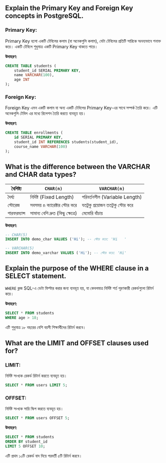 ## Explain the Primary Key and Foreign Key concepts in PostgreSQL.

### Primary Key:
Primary Key হলো একটি টেবিলের কলাম (বা অনেকগুলি কলাম), যেটা টেবিলের প্রতিটি সারিকে অনন্যভাবে শনাক্ত করে। একটি টেবিলে শুধুমাত্র একটি Primary Key থাকতে পারে।

**উদাহরণ:**
```sql
CREATE TABLE students (
    student_id SERIAL PRIMARY KEY,
    name VARCHAR(100),
    age INT
);
```

### Foreign Key:
Foreign Key এমন একটি কলাম যা অন্য একটি টেবিলের Primary Key-এর সাথে সম্পর্ক তৈরি করে। এটি অনেকগুলি টেবিল এর মধ্যে রিলেশন তৈরি করতে ব্যবহৃত হয়।

**উদাহরণ:**
```sql
CREATE TABLE enrollments (
    id SERIAL PRIMARY KEY,
    student_id INT REFERENCES students(student_id),
    course_name VARCHAR(100)
);
```

## What is the difference between the VARCHAR and CHAR data types?

| বৈশিষ্ট্য         | `CHAR(n)`                         | `VARCHAR(n)`                     |
|----------------|-----------------------------------|----------------------------------|
| দৈর্ঘ্য            | নির্দিষ্ট (Fixed Length)              | পরিবর্তনশীল (Variable Length)     |
| স্টোরেজ         | সবসময় `n` ক্যারেক্টার স্টোর করে     | যতটুকু প্রয়োজন ততটুকু স্টোর করে    |
| পারফরম্যান্স      | সামান্য বেশি দ্রুত (কিছু ক্ষেত্রে)       |  মেমোরি বাঁচায়                     |

**উদাহরণ:**
```sql
-- CHAR(5)
INSERT INTO demo_char VALUES ('Hi'); -- স্টোর করে: 'Hi   '

-- VARCHAR(5)
INSERT INTO demo_varchar VALUES ('Hi'); -- স্টোর করে: 'Hi'
```

## Explain the purpose of the WHERE clause in a SELECT statement.
`WHERE` ক্লজ SQL-এ ডেটা ফিল্টার করার জন্য ব্যবহৃত হয়, যা কেবলমাত্র নির্দিষ্ট শর্ত পূরণকারী রেকর্ডগুলো রিটার্ন করে।

**উদাহরণ:**
```sql
SELECT * FROM students
WHERE age > 18;
```

এটি শুধুমাত্র ১৮ বছরের বেশি বয়সী শিক্ষার্থীদের রিটার্ন করবে।

## What are the LIMIT and OFFSET clauses used for?
### LIMIT:
নির্দিষ্ট সংখ্যক রেকর্ড রিটার্ন করতে ব্যবহৃত হয়।

```sql
SELECT * FROM users LIMIT 5;
```

### OFFSET:
নির্দিষ্ট সংখ্যক সারি স্কিপ করতে ব্যবহৃত হয়।

```sql
SELECT * FROM users OFFSET 5;
```


**উদাহরণ:**
```sql
SELECT * FROM students
ORDER BY student_id
LIMIT 5 OFFSET 10;
```

এটি প্রথম ১০টি রেকর্ড বাদ দিয়ে পরবর্তী ৫টি রিটার্ন করবে।
